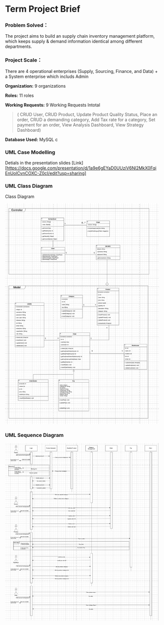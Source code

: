 # Term Project Brief



### Problem Solved：

The project aims to build an supply chain inventory management platform, which keeps supply & demand information identical among different departments.



### Project Scale：



There are 4 operational enterprises (Supply, Sourcing, Finance, and Data) + a System enterprise which includs Admin



**Organization:** 9 organizations

**Roles:** 11 roles

**Working Requests:**  9 Working Requests Intotal

>( CRUD User, CRUD Product, Update Product Quality Status, Place an order, CRUD a demanding category, Add Tax rate for a category, Set payment for an order, View Analysis Dashboard,  View Strategy Dashboard)



**Database Used:** MySQL c



### UML Case Modelling

Detials in the presentation slides [Link][https://docs.google.com/presentation/d/1a9e6gEYaD0UUziV6Nl2MkX0FqiEnUolCvnCOXC-Z0cI/edit?usp=sharing]



### UML Class Diagram

Class Diagram

![image](./diagrams/classes.jpeg)





### UML Sequence Diagram



![image](./diagrams/seq.png)

